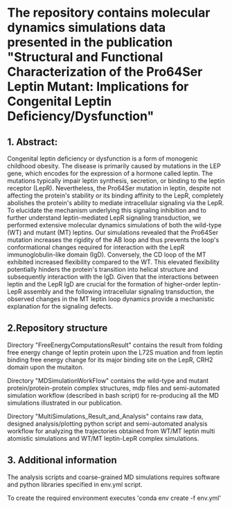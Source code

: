 # The repository contains molecular dynamics simulations data presented in the publication "Structural and Functional Characterization of the Pro64Ser Leptin Mutant: Implications for Congenital Leptin Deficiency/Dysfunction"

## 1. Abstract:

Congenital leptin deficiency or dysfunction is a form of monogenic childhood obesity. The disease is primarily caused by mutations in the LEP gene, which encodes for the expression of a hormone called leptin. The mutations typically impair leptin synthesis, secretion, or binding to the leptin receptor (LepR). Nevertheless, the Pro64Ser mutation in leptin, despite not affecting the protein's stability or its binding affinity to the LepR, completely abolishes the protein's ability to mediate intracellular signaling via the LepR. To elucidate the mechanism underlying this signaling inhibition and to further understand leptin-mediated LepR signaling transduction, we performed extensive molecular dynamics simulations of both the wild-type (WT) and mutant (MT) leptins. Our simulations revealed that the Pro64Ser mutation increases the rigidity of the AB loop and thus prevents the loop's conformational changes required for interaction with the LepR immunoglobulin-like domain (IgD). Conversely, the CD loop of the MT exhibited increased flexibility compared to the WT. This elevated flexibility potentially hinders the protein's transition into helical structure and subsequently interaction with the IgD. Given that the interactions between leptin and the LepR IgD are crucial for the formation of higher-order leptin-LepR assembly and the following intracellular signaling transduction, the observed changes in the MT leptin loop dynamics provide a mechanistic explanation for the signaling defects.

## 2.Repository structure

Directory "FreeEnergyComputationsResult" contains the result from folding free energy change of leptin protein upon the L72S muation and from leptin binding free energy change for its major binding site on the LepR, CRH2 domain upon the mutaiton.

Directory "MDSimulationWorkFlow" contains the wild-type and mutant protein/protein-protein complex structures, mdp files and semi-automated simulation workflow (described in bash script) for re-producing all the MD simulations illustrated in our publication.

Directory "MultiSimulations_Result_and_Analysis" contains raw data, designed analysis/plotting python script and semi-automated analysis workflow for analyzing the trajectories obtained from WT/MT leptin multi atomistic simulations and WT/MT leptin-LepR complex simulations.


## 3. Additional information

The analysis scripts and coarse-grained MD simulations requires software and python libraries specified in env.yml script.

To create the required environment executes 'conda env create -f env.yml'

